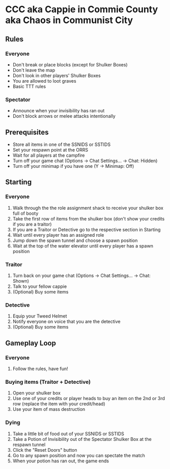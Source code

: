# CCC aka Cappie in Commie County aka Chaos in Communist City

## Rules

### Everyone

- Don't break or place blocks (except for Shulker Boxes)
- Don't leave the map
- Don't look in other players' Shulker Boxes
- You are allowed to loot graves
- Basic TTT rules

### Spectator

- Announce when your invisibility has ran out
- Don't block arrows or melee attacks intentionally


## Prerequisites

- Store all items in one of the SSNIDS or SSTIDS
- Set your respawn point at the ORRS
- Wait for all players at the campfire
- Turn off your game chat (Options -> Chat Settings... -> Chat: Hidden)
- Turn off your minimap if you have one (Y -> Minimap: Off)


## Starting

### Everyone

1. Walk through the the role assignment shack to receive your shulker box full of booty
2. Take the first row of items from the shulker box (don't show your credits if you are a traitor)
3. If you are a Traitor or Detective go to the respective section in Starting
4. Wait until every player has an assigned role
5. Jump down the spawn tunnel and choose a spawn position
6. Wait at the top of the water elevator until every player has a spawn position

### Traitor

1. Turn back on your game chat (Options -> Chat Settings... -> Chat: Shown)
2. Talk to your fellow cappie
3. (Optional) Buy some items

### Detective

1. Equip your Tweed Helmet
2. Notify everyone on voice that you are the detective
3. (Optional) Buy some items


## Gameplay Loop

### Everyone

1. Follow the rules, have fun!

### Buying items (Traitor + Detective)

1. Open your shulker box
2. Use one of your credits or player heads to buy an item on the 2nd or 3rd row (replace the item with your credit/head)
3. Use your item of mass destruction

### Dying

1. Take a little bit of food out of your SSNIDS or SSTIDS
2. Take a Potion of Invisibility out of the Spectator Shulker Box at the respawn tunnel
3. Click the "Reset Doors" button
4. Go to any spawn position and now you can spectate the match
5. When your potion has ran out, the game ends

